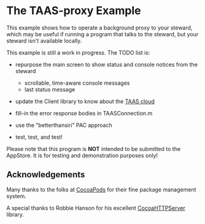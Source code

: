 The TAAS-proxy Example
======================

This example shows how to operate a background proxy to your steward,
which may be useful if running a program that talks to the steward,
but your steward isn't available locally.

This example is still a work in progress.
The TODO list is:

- repurpose the main screen to show status and console notices from the steward
    - scrollable, time-aware console messages
    - last status message

- update the Client library to know about the [TAAS cloud](http://github.com/TheThingSystem/taas-server)

- fill-in the error response bodies in TAASConnection.m

- use the "betterthansiri" PAC approach

- test, test, and test!

Please note that this program is **NOT** intended to be submitted to the AppStore.
It is for testing and demonstration purposes only!


Acknowledgements
----------------
Many thanks to the folks at [CocoaPods](http://cocoapods.org) for their fine package management system.

A special thanks to Robbie Hanson for his excellent [CocoaHTTPServer](https://github.com/robbiehanson/CocoaHTTPServer) library.
